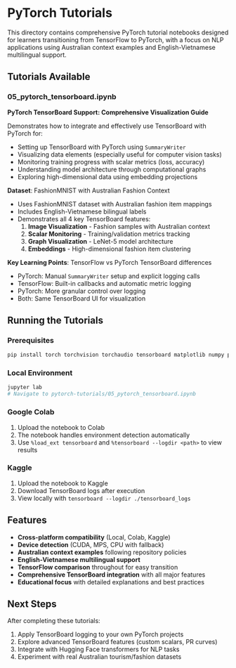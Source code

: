 # PyTorch Tutorials

This directory contains comprehensive PyTorch tutorial notebooks designed for learners transitioning from TensorFlow to PyTorch, with a focus on NLP applications using Australian context examples and English-Vietnamese multilingual support.

## Tutorials Available

### 05_pytorch_tensorboard.ipynb
**PyTorch TensorBoard Support: Comprehensive Visualization Guide**

Demonstrates how to integrate and effectively use TensorBoard with PyTorch for:
- Setting up TensorBoard with PyTorch using `SummaryWriter`
- Visualizing data elements (especially useful for computer vision tasks)
- Monitoring training progress with scalar metrics (loss, accuracy)
- Understanding model architecture through computational graphs
- Exploring high-dimensional data using embedding projections

**Dataset**: FashionMNIST with Australian Fashion Context
- Uses FashionMNIST dataset with Australian fashion item mappings
- Includes English-Vietnamese bilingual labels
- Demonstrates all 4 key TensorBoard features:
  1. **Image Visualization** - Fashion samples with Australian context
  2. **Scalar Monitoring** - Training/validation metrics tracking
  3. **Graph Visualization** - LeNet-5 model architecture
  4. **Embeddings** - High-dimensional fashion item clustering

**Key Learning Points**: TensorFlow vs PyTorch TensorBoard differences
- PyTorch: Manual `SummaryWriter` setup and explicit logging calls
- TensorFlow: Built-in callbacks and automatic metric logging
- PyTorch: More granular control over logging
- Both: Same TensorBoard UI for visualization

## Running the Tutorials

### Prerequisites
```bash
pip install torch torchvision torchaudio tensorboard matplotlib numpy pandas scikit-learn
```

### Local Environment
```bash
jupyter lab
# Navigate to pytorch-tutorials/05_pytorch_tensorboard.ipynb
```

### Google Colab
1. Upload the notebook to Colab
2. The notebook handles environment detection automatically
3. Use `%load_ext tensorboard` and `%tensorboard --logdir <path>` to view results

### Kaggle
1. Upload the notebook to Kaggle
2. Download TensorBoard logs after execution
3. View locally with `tensorboard --logdir ./tensorboard_logs`

## Features

- **Cross-platform compatibility** (Local, Colab, Kaggle)
- **Device detection** (CUDA, MPS, CPU with fallback)
- **Australian context examples** following repository policies
- **English-Vietnamese multilingual support**
- **TensorFlow comparison** throughout for easy transition
- **Comprehensive TensorBoard integration** with all major features
- **Educational focus** with detailed explanations and best practices

## Next Steps

After completing these tutorials:
1. Apply TensorBoard logging to your own PyTorch projects
2. Explore advanced TensorBoard features (custom scalars, PR curves)
3. Integrate with Hugging Face transformers for NLP tasks
4. Experiment with real Australian tourism/fashion datasets